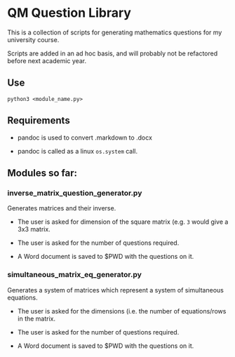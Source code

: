 # QM Question Library

This is a collection of scripts for generating mathematics
questions for my university course.

Scripts are added in an ad hoc basis, and will probably not
be refactored before next academic year.

## Use

    python3 <module_name.py>

## Requirements

*   pandoc is used to convert .markdown to .docx

*   pandoc is called as a linux `os.system` call.

## Modules so far:
### inverse_matrix_question_generator.py

Generates matrices and their inverse.
*   The user is asked for dimension of the
    square matrix (e.g. `3` would give a
    3x3 matrix.

*   The user is asked for the number of
    questions required.

*   A Word document is saved to $PWD with
    the questions on it.

### simultaneous_matrix_eq_generator.py

Generates a system of matrices which
represent a system of simultaneous equations.

*   The user is asked for the dimensions (i.e.
    the number of equations/rows in the matrix.

*   The user is asked for the number of
    questions required.

*   A Word document is saved to $PWD with
    the questions on it.
